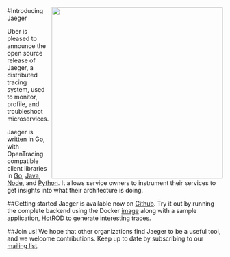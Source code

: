 <img align="right" src="../images/jaeger-vector.svg" width=400>
#Introducing Jaeger

Uber is pleased to announce the open source release of Jaeger, a distributed tracing system, used to monitor, profile, and troubleshoot microservices.

Jaeger is written in Go, with OpenTracing compatible client libraries in [Go](https://github.com/uber/jaeger-client-go), [Java](https://github.com/uber/jaeger-client-java), [Node](https://github.com/uber/jaeger-client-node), and [Python](https://github.com/uber/jaeger-client-python). It allows service owners to instrument their services to get insights into what their architecture is doing. 

##Getting started
Jaeger is available now on [Github](github.com/uber/jaeger). Try it out by running the complete backend using the Docker [image](http://jaeger.readthedocs.io/en/latest/getting_started/#all-in-one-docker-image) along with a sample application, [HotROD](http://jaeger.readthedocs.io/en/latest/getting_started/#sample-application) to generate interesting traces.

##Join us!
We hope that other organizations find Jaeger to be a useful tool, and we welcome contributions. 
Keep up to date by subscribing to our [mailing list](https://groups.google.com/forum/#!forum/jaeger-tracing).
